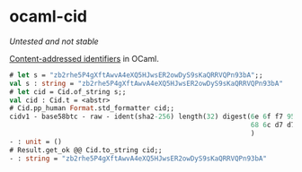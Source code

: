 # ocaml-cid

*Untested and not stable*

[Content-addressed identifiers](https://docs.ipfs.io/concepts/content-addressing/) in OCaml.

```ocaml
# let s = "zb2rhe5P4gXftAwvA4eXQ5HJwsER2owDyS9sKaQRRVQPn93bA";;
val s : string = "zb2rhe5P4gXftAwvA4eXQ5HJwsER2owDyS9sKaQRRVQPn93bA"
# let cid = Cid.of_string s;;
val cid : Cid.t = <abstr>
# Cid.pp_human Format.std_formatter cid;;
cidv1 - base58btc - raw - ident(sha2-256) length(32) digest(6e 6f f7 95 0a 36 18 7a  80 16 13 42 6e 85 8d ce
                                                            68 6c d7 d7 e3 c0 fc 42  ee 03 30 07 2d 24 5c 95
                                                            )
- : unit = ()
# Result.get_ok @@ Cid.to_string cid;;
- : string = "zb2rhe5P4gXftAwvA4eXQ5HJwsER2owDyS9sKaQRRVQPn93bA"
```

